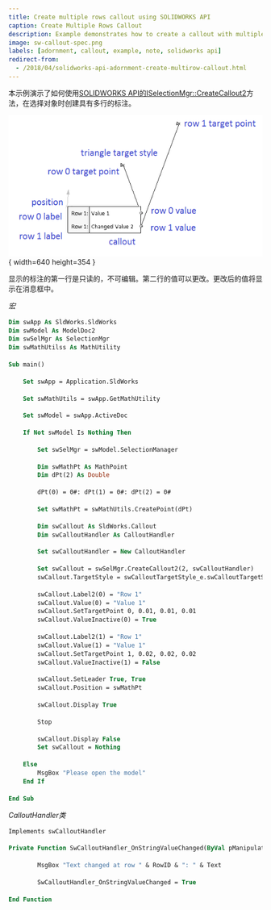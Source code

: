 ```yaml
---
title: Create multiple rows callout using SOLIDWORKS API
caption: Create Multiple Rows Callout
description: Example demonstrates how to create a callout with multiple rows from the selection in SOLIDWORKS API
image: sw-callout-spec.png
labels: [adornment, callout, example, note, solidworks api]
redirect-from:
  - /2018/04/solidworks-api-adornment-create-multirow-callout.html
---
```


本示例演示了如何使用[SOLIDWORKS API的ISelectionMgr::CreateCallout2](https://help.solidworks.com/2018/english/api/sldworksapi/solidworks.interop.sldworks~solidworks.interop.sldworks.iselectionmgr~createcallout2.html)方法，在选择对象时创建具有多行的标注。

![标注元素规范](sw-callout-spec.png){ width=640 height=354 }

显示的标注的第一行是只读的，不可编辑。第二行的值可以更改。更改后的值将显示在消息框中。

*宏*

~~~ vb
Dim swApp As SldWorks.SldWorks
Dim swModel As ModelDoc2
Dim swSelMgr As SelectionMgr
Dim swMathUtilss As MathUtility

Sub main()

    Set swApp = Application.SldWorks
    
    Set swMathUtils = swApp.GetMathUtility
    
    Set swModel = swApp.ActiveDoc
    
    If Not swModel Is Nothing Then
    
        Set swSelMgr = swModel.SelectionManager
        
        Dim swMathPt As MathPoint
        Dim dPt(2) As Double
    
        dPt(0) = 0#: dPt(1) = 0#: dPt(2) = 0#
    
        Set swMathPt = swMathUtils.CreatePoint(dPt)
    
        Dim swCallout As SldWorks.Callout
        Dim swCalloutHandler As CalloutHandler
        
        Set swCalloutHandler = New CalloutHandler
        
        Set swCallout = swSelMgr.CreateCallout2(2, swCalloutHandler)
        swCallout.TargetStyle = swCalloutTargetStyle_e.swCalloutTargetStyle_Triangle
             
        swCallout.Label2(0) = "Row 1"
        swCallout.Value(0) = "Value 1"
        swCallout.SetTargetPoint 0, 0.01, 0.01, 0.01
        swCallout.ValueInactive(0) = True
        
        swCallout.Label2(1) = "Row 1"
        swCallout.Value(1) = "Value 1"
        swCallout.SetTargetPoint 1, 0.02, 0.02, 0.02
        swCallout.ValueInactive(1) = False
        
        swCallout.SetLeader True, True
        swCallout.Position = swMathPt
                
        swCallout.Display True
        
        Stop
        
        swCallout.Display False
        Set swCallout = Nothing
        
    Else
        MsgBox "Please open the model"
    End If
        
End Sub
~~~



*CalloutHandler类*

~~~ vb
Implements swCalloutHandler

Private Function SwCalloutHandler_OnStringValueChanged(ByVal pManipulator As Object, ByVal RowID As Long, ByVal Text As String) As Boolean

        MsgBox "Text changed at row " & RowID & ": " & Text
                
        SwCalloutHandler_OnStringValueChanged = True

End Function
~~~

